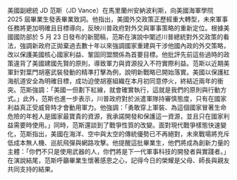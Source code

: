 美國副總統 JD 范斯（JD Vance）在馬里蘭州安納波利斯，向美國海軍學院 2025 屆畢業生發表畢業致詞。他指出，美國外交政策正歷經重大轉型，未來軍事任務將更加明確且目標導向，反映川普政府對外交與軍事策略的重新定位。根據美國國防部於 5 月 23 日發布的新聞稿，范斯在演說中闡述川普總統對外交政策的看法，強調新政府正拋棄過去數十年以來強調國家重建與干涉他國內政的外交策略，改以保護美國核心國家利益、鞏固同盟關係為首要目標。他批評先前這些過時的政策違背了美國建國先賢的原則，導致軍力與資源投入不符實際利益。范斯以近期美軍針對葉門胡塞武裝發動的精準打擊為例，說明新戰略已開始落實。美國以保護紅海航道安全為明確目標，成功迫使胡塞組織在本月初同意停火，終結近兩年的衝突。范斯強調：「美國一但劃下紅線，就會確實執行，這就是我們的原則與行動方式。」此外，范斯也進一步表示，川普政府對於派遣軍隊持審慎態度，只有在國家利益真正受威脅時才會動用軍力。他強調：「勇敢穿上軍裝、為這個國家冒著生命危險的年輕人是國家最寶貴的資源，我承諾開發和保護這一資源，並且只在國家利益需要時使用。」同時，范斯還談到了戰爭性質的改變。面對現代戰爭樣態快速變化，范斯指出，美國在海洋、空中與太空的傳統優勢已不再絕對，未來戰場將充斥低成本無人機、巡航飛彈與網路攻擊。他提醒這批畢業生，他們將成為創新力量的主體：「你們不只是使用武器的人，你們將是下一代軍事科技的開發者與實踐者。」在演說結尾，范斯呼籲畢業生懷著感恩之心，記得今日的榮耀是父母、師長與親友共同支持的結果。
